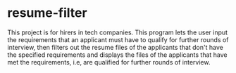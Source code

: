 # resume-filter
This project is for hirers in tech companies.
This program lets the user input the requirements that an applicant must have to qualify for further rounds of interview, then filters out the resume files of the applicants that don't have the specified requirements and displays the files of the applicants that have met the requirements, i.e, are qualified for further rounds of interview.
